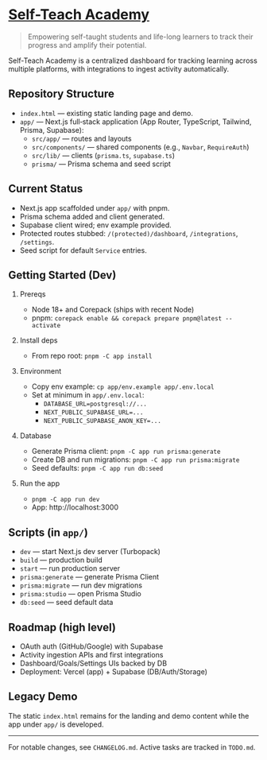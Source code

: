 # [Self-Teach Academy](https://selfteach.academy/)

> Empowering self-taught students and life-long learners to track their progress and amplify their potential.

Self-Teach Academy is a centralized dashboard for tracking learning across multiple platforms, with integrations to ingest activity automatically.

## Repository Structure

- `index.html` — existing static landing page and demo.
- `app/` — Next.js full‑stack application (App Router, TypeScript, Tailwind, Prisma, Supabase):
  - `src/app/` — routes and layouts
  - `src/components/` — shared components (e.g., `Navbar`, `RequireAuth`)
  - `src/lib/` — clients (`prisma.ts`, `supabase.ts`)
  - `prisma/` — Prisma schema and seed script

## Current Status

- Next.js app scaffolded under `app/` with pnpm.
- Prisma schema added and client generated.
- Supabase client wired; env example provided.
- Protected routes stubbed: `/(protected)/dashboard`, `/integrations`, `/settings`.
- Seed script for default `Service` entries.

## Getting Started (Dev)

1) Prereqs
   - Node 18+ and Corepack (ships with recent Node)
   - pnpm: `corepack enable && corepack prepare pnpm@latest --activate`

2) Install deps
   - From repo root: `pnpm -C app install`

3) Environment
   - Copy env example: `cp app/env.example app/.env.local`
   - Set at minimum in `app/.env.local`:
     - `DATABASE_URL=postgresql://...`
     - `NEXT_PUBLIC_SUPABASE_URL=...`
     - `NEXT_PUBLIC_SUPABASE_ANON_KEY=...`

4) Database
   - Generate Prisma client: `pnpm -C app run prisma:generate`
   - Create DB and run migrations: `pnpm -C app run prisma:migrate`
   - Seed defaults: `pnpm -C app run db:seed`

5) Run the app
   - `pnpm -C app run dev`
   - App: http://localhost:3000

## Scripts (in `app/`)

- `dev` — start Next.js dev server (Turbopack)
- `build` — production build
- `start` — run production server
- `prisma:generate` — generate Prisma Client
- `prisma:migrate` — run dev migrations
- `prisma:studio` — open Prisma Studio
- `db:seed` — seed default data

## Roadmap (high level)

- OAuth auth (GitHub/Google) with Supabase
- Activity ingestion APIs and first integrations
- Dashboard/Goals/Settings UIs backed by DB
- Deployment: Vercel (app) + Supabase (DB/Auth/Storage)

## Legacy Demo

The static `index.html` remains for the landing and demo content while the app under `app/` is developed.

---
For notable changes, see `CHANGELOG.md`. Active tasks are tracked in `TODO.md`.